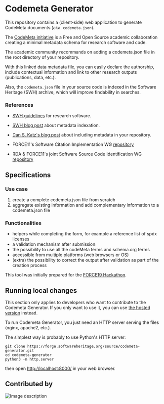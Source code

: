 # Codemeta Generator

This repository contains a (client-side) web application to generate
CodeMeta documents (aka. `codemeta.json`).

The [CodeMeta initiative](https://github.com/codemeta/codemeta) is a Free and Open Source academic collaboration
creating a minimal metadata schema for research software and code.

The academic community recommands on adding a codemeta.json file in
the root directory of your repository.

With this linked data metadata file, you can easily declare the authorship,
include contextual information and link to other research outputs (publications,
data, etc.).

Also, the `codemeta.json` file in your source code is indexed in the
Software Heritage (SWH) archive, which will improve findability in searches.

### References

- [SWH guidelines](https://www.softwareheritage.org/save-and-reference-research-software/) for research software.

- [SWH blog post](https://www.softwareheritage.org/2019/05/28/mining-software-metadata-for-80-m-projects-and-even-more/) about metadata indexation.
- [Dan S. Katz's blog post](https://danielskatzblog.wordpress.com/2017/09/25/software-heritage-and-repository-metadata-a-software-citation-solution/) about including
 metadata in your repository.
- FORCE11's Software Citation Implementation WG [repository](https://github.com/force11/force11-sciwg)
- RDA & FORCE11's joint Software Source Code Identification WG
   [repository](https://github.com/force11/force11-rda-scidwg)

## Specifications

### Use case

1. create a complete codemeta.json file from scratch
2. aggregate existing information and add complementary information to
a codemeta.json file

### Functionalities

- helpers while completing the form, for example a reference list of spdx
  licenses
- a validation mechanism after submission
- the possibility to use all the codeMeta terms and schema.org terms
- accessible from multiple platforms (web browsers or OS)
- (extra) the possibility to correct the output after validation as part
  of the creation process

This tool was initially prepared for the [FORCE19 Hackathon](https://github.com/force11/force11-rda-scidwg/tree/master/hackathon/FORCE2019).

## Running local changes

This section only applies to developers who want to contribute to the Codemeta Generator.
If you only want to use it, you can use
[the hosted version](https://codemeta.github.io/codemeta-generator/) instead.

To run Codemeta Generator, you just need an HTTP server serving the
files (nginx, apache2, etc.).

The simplest way is probably to use Python's HTTP server:

```
git clone https://forge.softwareheritage.org/source/codemeta-generator.git
cd codemeta-generator
python3 -m http.server
```

then open [http://localhost:8000/](http://localhost:8000/) in your web browser.

## Contributed by

![Image description](https://annex.softwareheritage.org/public/logo/software-heritage-logo-title-motto.svg)
